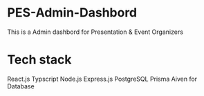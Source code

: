 # PES-Admin-Dashbord
This is a Admin dashbord for Presentation &amp; Event Organizers 

# Tech stack

React.js
Typscript
Node.js
Express.js
PostgreSQL
Prisma
Aiven for Database 